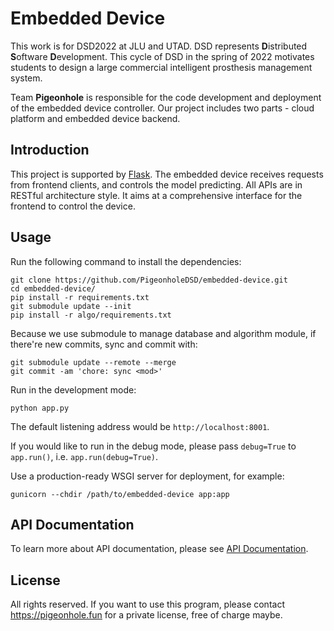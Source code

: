 # Embedded Device

This work is for DSD2022 at JLU and UTAD. DSD represents **D**istributed **S**oftware **D**evelopment. This cycle of DSD in the spring of 2022 motivates students to design a large commercial intelligent prosthesis management system.

Team **Pigeonhole** is responsible for the code development and deployment of the embedded device controller. Our project includes two parts - cloud platform and embedded device backend.

## Introduction

This project is supported by [Flask](https://github.com/pallets/flask). The embedded device receives requests from frontend clients, and controls the model predicting. All APIs are in RESTful architecture style. It aims at a comprehensive interface for the frontend to control the device.

## Usage

Run the following command to install the dependencies:

```
git clone https://github.com/PigeonholeDSD/embedded-device.git
cd embedded-device/
pip install -r requirements.txt
git submodule update --init
pip install -r algo/requirements.txt
```

Because we use submodule to manage database and algorithm module, if there're new commits, sync and commit with:

```
git submodule update --remote --merge
git commit -am 'chore: sync <mod>'
```

Run in the development mode:

```
python app.py
```

The default listening address would be `http://localhost:8001`.

If you would like to run in the debug mode, please pass `debug=True` to `app.run()`, i.e. `app.run(debug=True)`.

Use a production-ready WSGI server for deployment, for example:

```
gunicorn --chdir /path/to/embedded-device app:app
```

## API Documentation

To learn more about API documentation, please see [API Documentation](https://doc.ciel.pro/_nz-ppsiSa6RPzR7zwd6Bg?both).

## License

All rights reserved. If you want to use this program, please contact https://pigeonhole.fun for a private license, free of charge maybe.
